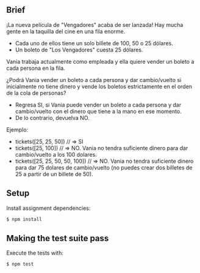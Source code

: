 ## Brief

¡La nueva película de "Vengadores" acaba de ser lanzada! Hay mucha gente en la taquilla del cine en una fila enorme.

- Cada uno de ellos tiene un solo billete de 100, 50 o 25 dólares.
- Un boleto de "Los Vengadores" cuesta 25 dólares.

Vania trabaja actualmente como empleada y ella quiere vender un boleto a cada persona en
la fila.

¿Podrá Vania vender un boleto a cada persona y dar cambio/vuelto si inicialmente no tiene dinero y vende los boletos estrictamente en el orden de la cola de personas?

- Regresa SI, si Vania puede vender un boleto a cada persona y dar cambio/vuelto con el dinero que tiene a la mano en ese momento.
- De lo contrario, devuelva NO.

Ejemplo:

- tickets([25, 25, 50]) // => SI
- tickets([25, 100]) // => NO. Vania no tendra suficiente dinero para dar cambio/vuelto a los 100 dolares.
- tickets([25, 25, 50, 50, 100]) // => NO. Vania no tendra suficiente dinero para dar 75 dolares de cambio/vuelto (no puedes crear dos billetes de 25 a partir de un billete de 50).

## Setup

Install assignment dependencies:

```bash
$ npm install
```

## Making the test suite pass

Execute the tests with:

```bash
$ npm test
```
